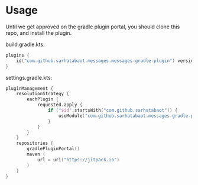 # Usage

Until we get approved on the gradle plugin portal, you should clone this repo, and install the plugin.


build.gradle.kts:
```kotlin
plugins {
    id("com.github.sarhatabaot.messages.messages-gradle-plugin") version "1.0.4"
}
```
settings.gradle.kts: 
```kotlin
pluginManagement {
    resolutionStrategy {
        eachPlugin {
            requested.apply {
                if ("$id".startsWith("com.github.sarhatabaot")) {
                    useModule("com.github.sarhatabaot.messages-gradle-plugin:com.github.sarhatabaot.messages.gradle.plugin:$version")
                }
            }
        }
    }
    repositories {
        gradlePluginPortal()
        maven (
            url = uri("https://jitpack.io")
        )
    }
}
```